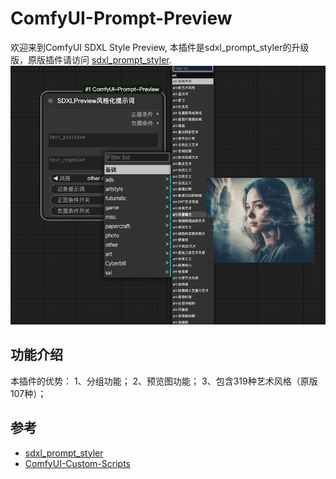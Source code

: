 # ComfyUI-Prompt-Preview
欢迎来到ComfyUI SDXL Style Preview, 本插件是sdxl_prompt_styler的升级版，原版插件请访问 [sdxl_prompt_styler](https://github.com/twri/sdxl_prompt_styler).
![demo](./assets/screen.png)

## 功能介绍
本插件的优势：
1、分组功能；
2、预览图功能；
3、包含319种艺术风格（原版107种）；


## 参考
- [sdxl_prompt_styler](https://github.com/twri/sdxl_prompt_styler)
- [ComfyUI-Custom-Scripts](https://github.com/pythongosssss/ComfyUI-Custom-Scripts)

